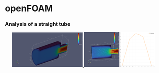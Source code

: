 # openFOAM

### Analysis of a straight tube
<div align="center">   

<a href='https://youtu.be/AAxijGx9_Pc' target='_blank'>
  <img width='45%' src='https://github.com/MagnoEfren/openFOAM/blob/main/Analysis%20of%20a%20straight%20tube/screenshot_01.png' alt='#' />
</a>
<a href='https://youtu.be/EYs6uWmCWwI' target='_blank'>
  <img width='45%' src='https://github.com/MagnoEfren/openFOAM/blob/main/Analysis%20of%20a%20straight%20tube/screenshot_03.png' alt='#' />
</a>

